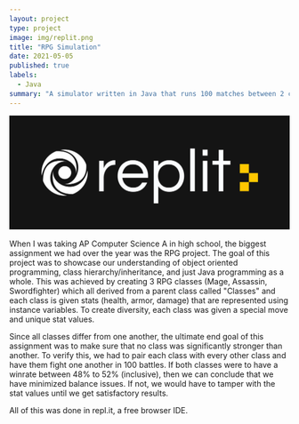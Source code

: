 ```yaml
---
layout: project
type: project
image: img/replit.png
title: "RPG Simulation"
date: 2021-05-05
published: true
labels:
  - Java
summary: "A simulator written in Java that runs 100 matches between 2 characters."
---
```


<img width="1000px" src="../img/replitlogo.webp">

When I was taking AP Computer Science A in high school, the biggest assignment we had over the year was the RPG project. The goal of this project was to showcase our understanding of object oriented programming, class hierarchy/inheritance, and just Java programming as a whole. This was achieved by creating 3 RPG classes (Mage, Assassin, Swordfighter) which all derived from a parent class called "Classes" and each class is given stats (health, armor, damage) that are represented using instance variables. To create diversity, each class was given a special move and unique stat values. 

Since all classes differ from one another, the ultimate end goal of this assignment was to make sure that no class was significantly stronger than another. To verify this, we had to pair each class with every other class and have them fight one another in 100 battles. If both classes were to have a winrate between 48% to 52% (inclusive), then we can conclude that we have minimized balance issues. If not, we would have to tamper with the stat values until we get satisfactory results. 

All of this was done in repl.it, a free browser IDE.
